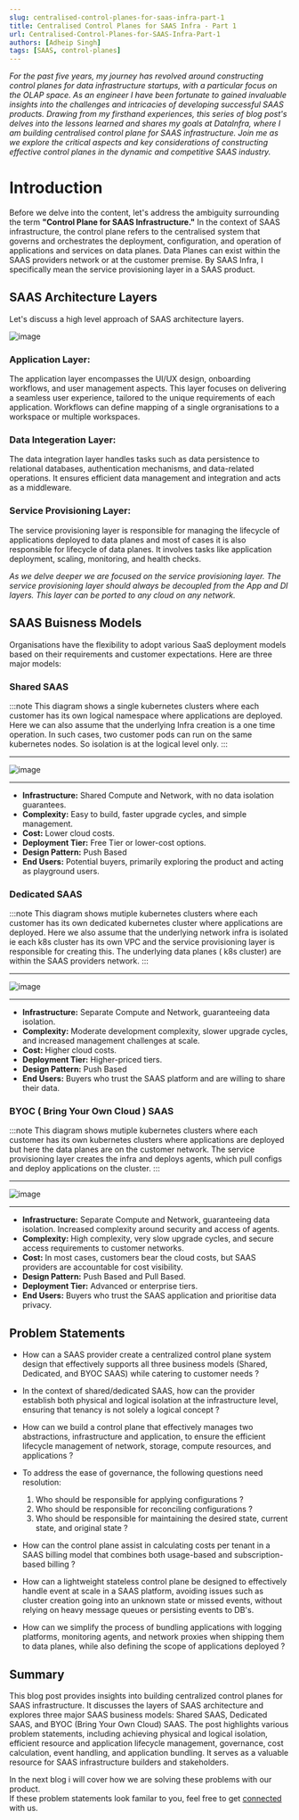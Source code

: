 ```yaml
---
slug: centralised-control-planes-for-saas-infra-part-1
title: Centralised Control Planes for SAAS Infra - Part 1
url: Centralised-Control-Planes-for-SAAS-Infra-Part-1
authors: [Adheip Singh]
tags: [SAAS, control-planes]
---
```


*For the past five years, my journey has revolved around constructing control planes for data infrastructure startups, with a particular focus on the OLAP space. As an engineer I have been fortunate to gained invaluable insights into the challenges and intricacies of developing successful SAAS products. Drawing from my firsthand experiences, this series of blog post's delves into the lessons learned and shares my goals at DataInfra, where I am building centralised control plane for SAAS infrastructure. Join me as we explore the critical aspects and key considerations of constructing effective control planes in the dynamic and competitive SAAS industry.*

# Introduction

Before we delve into the content, let's address the ambiguity surrounding the term **"Control Plane for SAAS Infrastructure."** In the context of SAAS infrastructure, the control plane refers to the centralised system that governs and orchestrates the deployment, configuration, and operation of applications and services on data planes.
Data Planes can exist within the SAAS providers network or at the customer premise.
By SAAS Infra, I specifically mean the service provisioning layer in a SAAS product.


## SAAS Architecture Layers

Let's discuss a high level approach of SAAS architecture layers.

![image](../../static/img/saas-layers.png)

<!--truncate-->

### Application Layer:
The application layer encompasses the UI/UX design, onboarding workflows, and user management aspects. This layer focuses on delivering a seamless user experience, tailored to the unique requirements of each application. Workflows can define mapping of a single orgranisations to a workspace or multiple workspaces.


### Data Integeration Layer:

The data integration layer handles tasks such as data persistence to relational databases, authentication mechanisms, and data-related operations. It ensures efficient data management and integration and acts as a middleware. 

### Service Provisioning Layer:

The service provisioning layer is responsible for managing the lifecycle of applications deployed to data planes and most of cases it is also responsible for lifecycle of data planes. It involves tasks like application deployment, scaling, monitoring, and health checks.

*As we delve deeper we are focused on the service provisioning layer. The service provisioning layer should always be decoupled from the App and DI layers. This layer can be ported to any cloud on any network.*

## SAAS Buisness Models

Organisations have the flexibility to adopt various SaaS deployment models based on their requirements and customer expectations. Here are three major models:

### Shared SAAS
:::note
This diagram shows a single kubernetes clusters where each customer has its own logical namespace where applications are deployed. Here we can also assume that the underlying Infra creation is a one time operation. In such cases, two customer pods can run on the same kubernetes nodes. So isolation is at the logical level only.
:::

-----------------------------------------------------------------------------------------------


![image](../../static/img/shared-saas.png)

-----------------------------------------------------------------------------------------------

- **Infrastructure:** Shared Compute and Network, with no data isolation guarantees.
- **Complexity:** Easy to build, faster upgrade cycles, and simple management.
- **Cost:** Lower cloud costs.
- **Deployment Tier:** Free Tier or lower-cost options.
- **Design Pattern:** Push Based
- **End Users:** Potential buyers, primarily exploring the product and acting as playground users.

### Dedicated SAAS
:::note
This diagram shows mutiple kubernetes clusters where each customer has its own dedicated kubernetes cluster where applications are deployed. Here we also assume that the underlying network infra is isolated ie each k8s cluster has its own VPC and the service provisioning layer is responsible for creating this. The underlying data planes ( k8s cluster) are within the SAAS providers network.
:::

-----------------------------------------------------------------------------------------------


![image](../../static/img/dedicated-saas.png)

-----------------------------------------------------------------------------------------------


- **Infrastructure:** Separate Compute and Network, guaranteeing data isolation.
- **Complexity:** Moderate development complexity, slower upgrade cycles, and increased management challenges at scale.
- **Cost:** Higher cloud costs.
- **Deployment Tier:** Higher-priced tiers.
- **Design Pattern:** Push Based
- **End Users:** Buyers who trust the SAAS platform and are willing to share their data.

### BYOC ( Bring Your Own Cloud ) SAAS
:::note
This diagram shows mutiple kubernetes clusters where each customer has its own kubernetes clusters where applications are deployed but here the data planes are on the customer network. 
The service provisioning layer creates the infra and deploys agents, which pull configs and deploy applications on the cluster.
:::

-----------------------------------------------------------------------------------------------

![image](../../static/img/byoc-saas.png)

-----------------------------------------------------------------------------------------------

- **Infrastructure:** Separate Compute and Network, guaranteeing data isolation. Increased complexity around security and access of agents.
- **Complexity:** High complexity, very slow upgrade cycles, and secure access requirements to customer networks.
- **Cost:** In most cases, customers bear the cloud costs, but SAAS providers are accountable for cost visibility.
- **Design Pattern:** Push Based and Pull Based.
- **Deployment Tier:** Advanced or enterprise tiers.
- **End Users:** Buyers who trust the SAAS application and prioritise data privacy.

## Problem Statements

- How can a SAAS provider create a centralized control plane system design that effectively supports all three business models (Shared, Dedicated, and BYOC SAAS) while catering to customer needs ?

- In the context of shared/dedicated SAAS, how can the provider establish both physical and logical isolation at the infrastructure level, ensuring that tenancy is not solely a logical concept ?

- How can we build a control plane that effectively manages two abstractions, infrastructure and application, to ensure the efficient lifecycle management of network, storage, compute resources, and applications ?

- To address the ease of governance, the following questions need resolution:

  1. Who should be responsible for applying configurations ?
  2. Who should be responsible for reconciling configurations ?
  3. Who should be responsible for maintaining the desired state, current state, and original state ?

- How can the control plane assist in calculating costs per tenant in a SAAS billing model that combines both usage-based and subscription-based billing ?

- How can a lightweight stateless control plane be designed to effectively handle event at scale in a SAAS platform, avoiding issues such as cluster creation going into an unknown state or missed events, without relying on heavy message queues or persisting events to DB's.

- How can we simplify the process of bundling applications with logging platforms, monitoring agents, and network proxies when shipping them to data planes, while also defining the scope of applications deployed ?

## Summary

This blog post provides insights into building centralized control planes for SAAS infrastructure. It discusses the layers of SAAS architecture and explores three major SAAS business models: Shared SAAS, Dedicated SAAS, and BYOC (Bring Your Own Cloud) SAAS. The post highlights various problem statements, including achieving physical and logical isolation, efficient resource and application lifecycle management, governance, cost calculation, event handling, and application bundling. It serves as a valuable resource for SAAS infrastructure builders and stakeholders.

In the next blog i will cover how we are solving these problems with our product.    
If these problem statements look familar to you, feel free to get [connected](https://datainfra.io) with us.